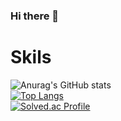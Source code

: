 ### Hi there 👋

# Skils

![Anurag's GitHub stats](https://github-readme-stats.vercel.app/api?username=loensh&count_private=true&show_icons=true)<br>
[![Top Langs](https://github-readme-stats.vercel.app/api/top-langs/?username=loensh&layout=compact)](https://github.com/anuraghazra/github-readme-stats)<br>
[![Solved.ac Profile](http://mazassumnida.wtf/api/v2/generate_badge?boj=loensh)](https://solved.ac/loensh/)
